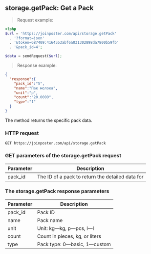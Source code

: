 ## storage.getPack: Get a Pack

> Request example:

```php
<?php
$url = 'https://joinposter.com/api/storage.getPack' 
  . '?format=json'
  . '&token=687409:4164553abf6a031302898da7800b59fb'
  . '&pack_id=4';

$data = sendRequest($url);
```
> Response example:

```json
{
  "response":{
    "pack_id":"5",
    "name":"Пак молока",
    "unit":"p",
    "count":"20.0000",
    "type":"1"
  }
}
```

The method returns the specific pack data.

### HTTP request

`GET https://joinposter.com/api/storage.getPack`

### GET parameters of the storage.getPack request

Parameter | Description
--------- | -----------
pack_id | The ID of a pack to return the detailed data for

### The storage.getPack response parameters

Parameter | Description
--------- | -----------
pack_id | Pack ID
name | Pack name
unit | Unit: kg—kg, p—pcs, l—l
count | Count in pieces, kg, or liters
type | Pack type: 0—basic, 1—custom

